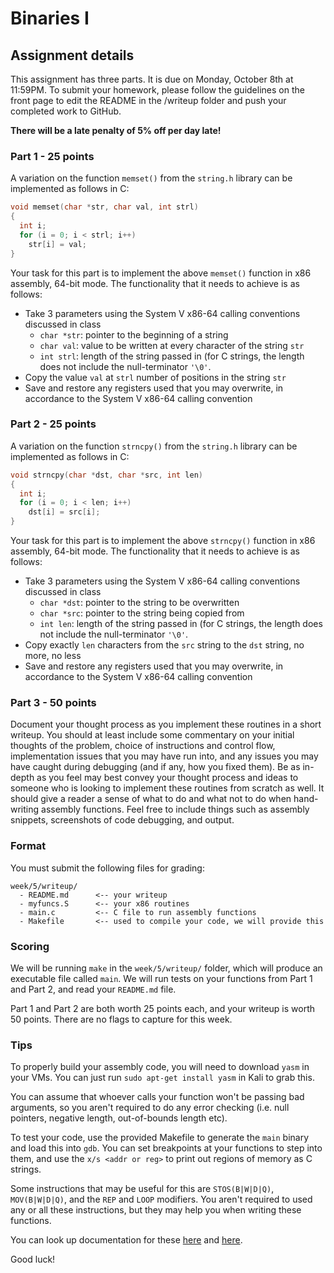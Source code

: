 Binaries I
======

## Assignment details

This assignment has three parts. It is due on Monday, October 8th at 11:59PM.
To submit your homework, please follow the guidelines on the front page to edit
the README in the /writeup folder and push your completed work to GitHub.

**There will be a late penalty of 5% off per day late!**

### Part 1 - 25 points
A variation on the function `memset()` from the `string.h` library can be
implemented as follows in C:

```c
void memset(char *str, char val, int strl)
{
  int i;
  for (i = 0; i < strl; i++)
    str[i] = val;
}
```

Your task for this part is to implement the above `memset()` function in x86
assembly, 64-bit mode. The functionality that it needs to achieve is as follows:

* Take 3 parameters using the System V x86-64 calling conventions discussed in
class
  * `char *str`: pointer to the beginning of a string
  * `char val`: value to be written at every character of the string `str`
  * `int strl`: length of the string passed in (for C strings, the length does
  not include the null-terminator `'\0'`.
* Copy the value `val` at `strl` number of positions in the string `str`
* Save and restore any registers used that you may overwrite, in accordance to
the System V x86-64 calling convention

### Part 2 - 25 points
A variation on the function `strncpy()` from the `string.h` library can be
implemented as follows in C:

```c
void strncpy(char *dst, char *src, int len)
{
  int i;
  for (i = 0; i < len; i++)
    dst[i] = src[i];
}
```

Your task for this part is to implement the above `strncpy()` function in x86
assembly, 64-bit mode. The functionality that it needs to achieve is as follows:

* Take 3 parameters using the System V x86-64 calling conventions discussed in
class
  * `char *dst`: pointer to the string to be overwritten
  * `char *src`: pointer to the string being copied from
  * `int len`: length of the string passed in (for C strings, the length does
  not include the null-terminator `'\0'`.
* Copy exactly `len` characters from the `src` string to the `dst` string, no
more, no less
* Save and restore any registers used that you may overwrite, in accordance to
the System V x86-64 calling convention

### Part 3 - 50 points
Document your thought process as you implement these routines in a short
writeup. You should at least include some commentary on your initial thoughts of
the problem, choice of instructions and control flow, implementation issues that
you may have run into, and any issues you may have caught during debugging (and
if any, how you fixed them). Be as in-depth as you feel may best convey your
thought process and ideas to someone who is looking to implement these routines
from scratch as well. It should give a reader a sense of what to do and what not
to do when hand-writing assembly functions. Feel free to include things such as
assembly snippets, screenshots of code debugging, and output.

### Format
You must submit the following files for grading:
```
week/5/writeup/
  - README.md      <-- your writeup
  - myfuncs.S      <-- your x86 routines
  - main.c         <-- C file to run assembly functions
  - Makefile       <-- used to compile your code, we will provide this
```

### Scoring
We will be running `make` in the `week/5/writeup/` folder, which will produce
an executable file called `main`. We will run tests on your functions from Part
1 and Part 2, and read your `README.md` file.

Part 1 and Part 2 are both worth 25 points each, and your writeup is worth 50
points. There are no flags to capture for this week.

### Tips
To properly build your assembly code, you will need to download `yasm` in your
VMs. You can just run `sudo apt-get install yasm` in Kali to grab this.

You can assume that whoever calls your function won't be passing bad arguments,
so you aren't required to do any error checking (i.e. null pointers, negative
length, out-of-bounds length etc).

To test your code, use the provided Makefile to generate the `main` binary and
load this into `gdb`. You can set breakpoints at your functions to step into
them, and use the `x/s <addr or reg>` to print out regions of memory as C
strings.

Some instructions that may be useful for this are `STOS(B|W|D|Q)`,
`MOV(B|W|D|Q)`, and the `REP` and `LOOP` modifiers. You aren't required to used
any or all these instructions, but they may help you when writing these functions.

You can look up documentation for these
[here](https://c9x.me/x86/) and [here](https://www.felixcloutier.com/x86/).

Good luck!
